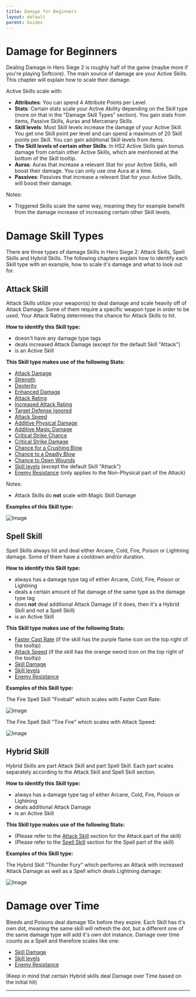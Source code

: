 ```yaml
---
title: Damage for Beginners
layout: default
parent: Guides
---
```


# Damage for Beginners
Dealing Damage in Hero Siege 2 is roughly half of the game (maybe more if you're playing Softcore). The main source of damage are your Active Skills. This chapter will explain how to scale their damage.

Active Skills scale with: 
- **Attributes**: You can spend 4 Attribute Points per Level.
- **Stats**: Certain stats scale your Active Ability depending on the Skill type (more on that in the "Damage Skill Types" section). You gain stats from items, Passive Skills, Auras and Mercenary Skills.
- **Skill levels**: Most Skill levels increase the damage of your Active Skill. You get one Skill point per level and can spend a maximum of 20 Skill points per Skill. You can gain additional Skill levels from items.
- **The Skill levels of certain other Skills**: In HS2 Active Skills gain bonus damage from certain other Active Skills, which are mentioned at the bottom of the Skill tooltip.
- **Auras**: Auras that increase a relevant Stat for your Active Skills, will boost their damage. You can only use one Aura at a time.
- **Passives**: Passives that increase a relevant Stat for your Active Skills, will boost their damage.

Notes:
- Triggered Skills scale the same way, meaning they for example benefit from the damage increase of increasing certain other Skill levels.

# Damage Skill Types
There are three types of damage Skills in Hero Siege 2: Attack Skills, Spell Skills and Hybrid Skills. The following chapters explain how to identify each Skill type with an example, how to scale it's damage and what to look out for.

## Attack Skill
Attack Skills utilize your weapon(s) to deal damage and scale heavily off of Attack Damage. Some of them require a specific weapon type in order to be used. Your Attack Rating determines the chance for Attack Skills to hit.

**How to identify this Skill type:**

- doesn't have any damage type tags
- deals increased Attack Damage (except for the default Skill "Attack")
- is an Active Skill

**This Skill type makes use of the following Stats:**

- [Attack Damage]
- [Strength]
- [Dexterity]
- [Enhanced Damage]
- [Attack Rating]
- [Increased Attack Rating]
- [Target Defense Ignored]
- [Attack Speed]
- [Additive Physical Damage]
- [Additive Magic Damage]
- [Critical Strike Chance]
- [Critical Strike Damage]
- [Chance for a Crushing Blow]
- [Chance to a Deadly Blow]
- [Chance to Open Wounds]
- [Skill levels] (except the default Skill "Attack")
- [Enemy Resistance] (only applies to the Non-Physical part of the Attack)


Notes: 
- Attack Skills do **not** scale with Magic Skill Damage

**Examples of this Skill type:**

![Image](../../assets/images/explosive_bullets.png "Explosive Bullets (Pirate)")

## Spell Skill
Spell Skills always hit and deal either Arcane, Cold, Fire, Poison or Lightning damage. Some of them have a cooldown and/or duration.

**How to identify this Skill type:**

- always has a damage type tag of either Arcane, Cold, Fire, Poison or Lightning
- deals a certain amount of flat damage of the same type as the damage type tag
- does **not** deal additional Attack Damage (if it does, then it's a Hybrid Skill and not a Spell Skill)
- is an Active Skill

**This Skill type makes use of the following Stats:**

- [Faster Cast Rate] (if the skill has the purple flame icon on the top right of the tooltip)
- [Attack Speed] (if the skill has the orange sword icon on the top right of the tooltip)
- [Skill Damage]
- [Skill levels] 
- [Enemy Resistance]

**Examples of this Skill type:**

The Fire Spell Skill "Fireball" which scales with Faster Cast Rate:

![Image](../../assets/images/fireball.png "Fireball (Pyromancer)")

The Fire Spell Skill "Tire Fire" which scales with Attack Speed:

![Image](../../assets/images/tire_fire.png "Tire Fire (Redneck)")


## Hybrid Skill
Hybrid Skills are part Attack Skill and part Spell Skill. Each part scales separately according to the Attack Skill and Spell Skill section. 

**How to identify this Skill type:**

- always has a damage type tag of either Arcane, Cold, Fire, Poison or Lightning
- deals additional Attack Damage
- is an Active Skill

**This Skill type makes use of the following Stats:**

- (Please refer to the [Attack Skill](#attack-skill) section for the Attack part of the skill)
- (Please refer to the [Spell Skill](#spell-skill) section for the Spell part of the skill)

**Examples of this Skill type:**

The Hybrid Skill "Thunder Fury" which performs an Attack with increased Attack Damage as well as a Spell which deals Lightning damage:

![Image](../../assets/images/thunder_fury.png "Thunder Fury (Amazon)")

# Damage over Time
Bleeds and Poisons deal damage 10x before they expire. Each Skill has it's own dot, meaning the same skill will refresh the dot, but a different one of the same damage type will add it's own dot instance. Damage over time counts as a Spell and therefore scales like one:
- [Skill Damage]
- [Skill levels] 
- [Enemy Resistance]

(Keep in mind that certain Hybrid skills deal Damage over Time based on the initial hit)

----

[Attack Damage]: ../mechanics/stats.html#attack-damage
[Strength]: ../mechanics/stats.html#attributes
[Dexterity]: ../mechanics/stats.html#attributes
[Enhanced Damage]: ../mechanics/stats.html#enhanced-damage
[Attack Rating]: ../mechanics/stats.html#attack-rating
[Increased Attack Rating]: ../mechanics/stats.html#increased-attack-rating
[Target Defense Ignored]: ../mechanics/stats.html#target-defense-ignored
[Attack Speed]: ../mechanics/stats.html#attack-speed
[Additive Physical Damage]: ../mechanics/stats.html#additive-physical-damage
[Additive Magic Damage]: ../mechanics/stats.html#additive-magic-damage
[Critical Strike Chance]: ../mechanics/stats.html#critical-strike-chance
[Critical Strike Damage]: ../mechanics/stats.html#critical-strike-damage
[Chance for a Crushing Blow]: ../mechanics/stats.html#chance-for-a-crushing-blow
[Chance to a Deadly Blow]: ../mechanics/stats.html#chance-for-a-deadly-blow
[Chance to Open Wounds]: ../mechanics/stats.html#chance-to-open-wounds
[Life stolen per Hit]: ../mechanics/stats.html#life-stolen-per-hit
[Mana stolen per Hit]: ../mechanics/stats.html#mana-stolen-per-hit
[Energy]: ../mechanics/stats.html#attributes
[Mana]: ../mechanics/stats.html#mana
[Skill levels]: ../mechanics/stats.html#all-skills
[Enemy Resistance]: ../mechanics/stats.html#enemy-resistance
[Faster Cast Rate]: ../mechanics/stats.html#faster-cast-rate 
[Skill Damage]: ../mechanics/stats.html#skill-damage